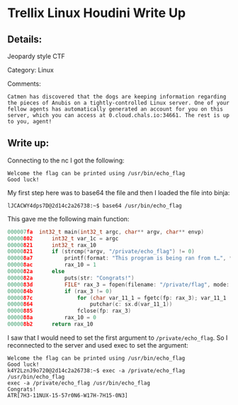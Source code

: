 # Trellix Linux Houdini Write Up

## Details:

Jeopardy style CTF

Category: Linux

Comments:

```
Catmen has discovered that the dogs are keeping information regarding the pieces of Anubis on a tightly-controlled Linux server. One of your fellow agents has automatically generated an account for you on this server, which you can access at 0.cloud.chals.io:34661. The rest is up to you, agent!
```

## Write up:

Connecting to the nc I got the following:

```
Welcome the flag can be printed using /usr/bin/echo_flag
Good luck!
```

My first step here was to base64 the file and then I loaded the file into binja:

```
lJCACWY4dps7D@2d14c2a26738:~$ base64 /usr/bin/echo_flag
```

This gave me the following main function:

```c
000007fa  int32_t main(int32_t argc, char** argv, char** envp)
00000802      int32_t var_1c = argc
00000821      int32_t rax_10
00000821      if (strcmp(*argv, "/private/echo_flag") != 0)
000008a7          printf(format: "This program is being ran from t…", *argv)
000008ac          rax_10 = 1
0000082a      else
0000082a          puts(str: "Congrats!")
0000083d          FILE* rax_3 = fopen(filename: "/private/flag", mode: &data_965)
0000084b          if (rax_3 != 0)
0000087c              for (char var_11_1 = fgetc(fp: rax_3); var_11_1 != 0xff; var_11_1 = fgetc(fp: rax_3))
00000864                  putchar(c: sx.d(var_11_1))
00000885              fclose(fp: rax_3)
0000088a          rax_10 = 0
000008b2      return rax_10
```

I saw that I would need to set the first argument to `/private/echo_flag`. So I reconnected to the server and used exec to set the argument:

```
Welcome the flag can be printed using /usr/bin/echo_flag
Good luck!
k4Y2LznJ9o720@2d14c2a26738:~$ exec -a /private/echo_flag /usr/bin/echo_flag
exec -a /private/echo_flag /usr/bin/echo_flag
Congrats!
ATR[7H3-11NUX-15-57r0N6-W17H-7H15-0N3]
```

